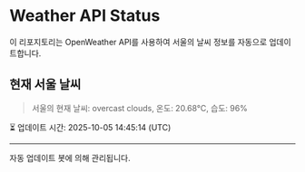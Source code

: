 
# Weather API Status

이 리포지토리는 OpenWeather API를 사용하여 서울의 날씨 정보를 자동으로 업데이트합니다.

## 현재 서울 날씨
> 서울의 현재 날씨: overcast clouds, 온도: 20.68°C, 습도: 96%

⏳ 업데이트 시간: 2025-10-05 14:45:14 (UTC)

---
자동 업데이트 봇에 의해 관리됩니다.
